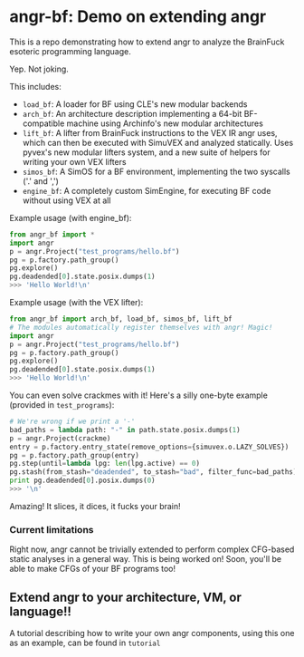 # angr-bf: Demo on extending angr
This is a repo demonstrating how to extend angr to analyze the BrainFuck esoteric programming language.


Yep.  Not joking.


This includes:
* `load_bf`: A loader for BF using CLE's new modular backends
* `arch_bf`: An architecture description implementing a 64-bit BF-compatible machine using Archinfo's new modular architectures
* `lift_bf`: A lifter from BrainFuck instructions to the VEX IR angr uses, which can then be executed with SimuVEX and analyzed statically.  Uses pyvex's new modular lifters system, and a new suite of helpers for writing your own VEX lifters
* `simos_bf`: A SimOS for a BF environment, implementing the two syscalls ('.' and ',')
* `engine_bf`: A completely custom SimEngine, for executing BF code without using VEX at all

Example usage (with engine_bf):
```python
from angr_bf import *
import angr
p = angr.Project("test_programs/hello.bf")
pg = p.factory.path_group()
pg.explore()
pg.deadended[0].state.posix.dumps(1)
>>> 'Hello World!\n'
```

Example usage (with the VEX lifter):
```python
from angr_bf import arch_bf, load_bf, simos_bf, lift_bf
# The modules automatically register themselves with angr! Magic!
import angr
p = angr.Project("test_programs/hello.bf")
pg = p.factory.path_group()
pg.explore()
pg.deadended[0].state.posix.dumps(1)
>>> 'Hello World!\n'
```

You can even solve crackmes with it! Here's a silly one-byte example (provided in `test_programs`):
```python
# We're wrong if we print a '-'
bad_paths = lambda path: "-" in path.state.posix.dumps(1)
p = angr.Project(crackme)
entry = p.factory.entry_state(remove_options={simuvex.o.LAZY_SOLVES})
pg = p.factory.path_group(entry)
pg.step(until=lambda lpg: len(lpg.active) == 0)
pg.stash(from_stash="deadended", to_stash="bad", filter_func=bad_paths)
print pg.deadended[0].posix.dumps(0)
>>> '\n'
```

Amazing! It slices, it dices, it fucks your brain!

### Current limitations
Right now, angr cannot be trivially extended to perform complex CFG-based static analyses in a general way.  This is being worked on! Soon, you'll be able to make CFGs of your BF programs too!

## Extend angr to your architecture, VM, or language!!

A tutorial describing how to write your own angr components, using this one as an example, can be found in `tutorial`